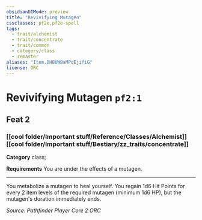```yaml
---
obsidianUIMode: preview
title: "Revivifying Mutagen"
cssclasses: pf2e,pf2e-spell
tags:
  - trait/alchemist
  - trait/concentrate
  - trait/common
  - category/class
  - remaster
aliases: "Item.DHBUWBaMPqEjifiG"
license: ORC
---
```

# Revivifying Mutagen `pf2:1`
## Feat 2
### [[cool folder/Important stuff/Reference/Classes/Alchemist]][[cool folder/Important stuff/Bestiary/zz_traits/concentrate]]

**Category** class; 




**Requirements** You are under the effects of a mutagen.

* * *

You metabolize a mutagen to heal yourself. You regain 1d6 Hit Points for every 2 item levels of the required mutagen (minimum 1d6 HP), but the mutagen's duration immediately ends.

*Source: Pathfinder Player Core 2*
*ORC*